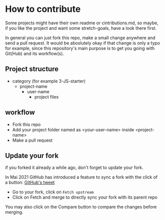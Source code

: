# How to contribute
Some projects might have their own readme or cintributions.md, so maybe, if you like the project and want some stretch-goals, have a look there first.

In general you can just fork this repo, make a small change anywhere and send a pull request. It would be aboslutely okay if that change is only a typo for example, since this repository's main purpose is to get you going with Git(Hub) and its workflow(s).


## Project structure
- category (for example 3-JS-starter)
  - project-name
    - user-name
      - project files
      
## workflow
- Fork this repo
- Add your project folder named as \<your-user-name> inside \<project-name>
- Make a pull request

## Update your fork
if you forked it already a while ago, don't forget to update your fork.

In Mai 2021 GitHub has introduced a feature to sync a fork with the click of a button: [GitHub's tweet](https://twitter.com/github/status/1390382527588798477)

- Go to your fork, click on `Fetch upstream`
- Click on Fetch and merge to directly sync your fork with its parent repo

You may also click on the Compare button to compare the changes before merging.

